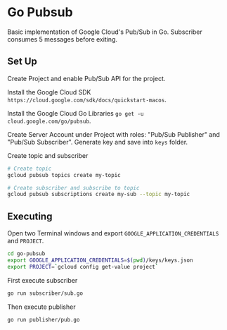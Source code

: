 # Go Pubsub

Basic implementation of Google Cloud's Pub/Sub in Go. Subscriber consumes 5 messages before exiting.

## Set Up

Create Project and enable Pub/Sub API for the project.

Install the Google Cloud SDK `https://cloud.google.com/sdk/docs/quickstart-macos`.

Install the Google Cloud Go Libraries `go get -u cloud.google.com/go/pubsub`.

Create Server Account under Project with roles: "Pub/Sub Publisher" and "Pub/Sub Subscriber". Generate key and save into `keys` folder.

Create topic and subscriber

```sh
# Create topic
gcloud pubsub topics create my-topic

# Create subscriber and subscribe to topic
gcloud pubsub subscriptions create my-sub --topic my-topic
```

## Executing

Open two Terminal windows and export `GOOGLE_APPLICATION_CREDENTIALS` and `PROJECT`.

```sh
cd go-pubsub
export GOOGLE_APPLICATION_CREDENTIALS=$(pwd)/keys/keys.json
export PROJECT=`gcloud config get-value project`
```

First execute subscriber

```sh
go run subscriber/sub.go
```

Then execute publisher

```sh
go run publisher/pub.go
```
